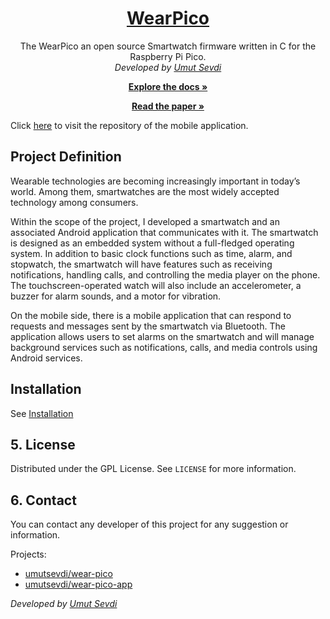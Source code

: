 <p align="center">
  <a href="https://github.com/umutsevdi/wear-pico">
  <h1 align="center">WearPico</h1>
  </a>
<p align="center">  
The WearPico an open source Smartwatch firmware written in C for the Raspberry Pi Pico.
  <br/>
    <i>Developed by <a href="https://github.com/umutsevdi">Umut Sevdi</a></i>
<p align="center"><a href="https://github.com/umutsevdi/wear-pico/wiki/"><strong>Explore the docs »
</strong></a></p>
<p align="center"><a href="Paper.pdf"><strong>Read the paper »
</strong></a></p>

Click [here](https://github.com/umutsevdi/wear-pico-app) to visit the repository of the
mobile application.

## Project Definition

Wearable technologies are becoming increasingly important in today’s world. Among
them, smartwatches are the most widely accepted technology among consumers.

Within the scope of the project, I developed a smartwatch and an associated
Android application that communicates with it. The smartwatch is designed as an
embedded system without a full-fledged operating system. In addition to basic clock
functions such as time, alarm, and stopwatch, the smartwatch will have features such
as receiving notifications, handling calls, and controlling the media player on the
phone. The touchscreen-operated watch will also include an accelerometer, a buzzer
for alarm sounds, and a motor for vibration.

On the mobile side, there is a  mobile application that can respond to requests and
messages sent by the smartwatch via Bluetooth. The application allows users to set
alarms on the smartwatch and will manage background services such as notifications,
calls, and media controls using Android services.

## Installation
See [Installation](https://github.com/umutsevdi/wear-pico/wiki/Installation)

## 5. License

Distributed under the GPL License. See `LICENSE` for more information.

<p id="contact">

## 6. Contact

You can contact any developer of this project for any suggestion or information.

Projects:
* [umutsevdi/wear-pico](https://github.com/umutsevdi/wear-pico)
* [umutsevdi/wear-pico-app](https://github.com/umutsevdi/wear-pico-app)

<i>Developed by <a href="https://github.com/umutsevdi">Umut Sevdi</a>
